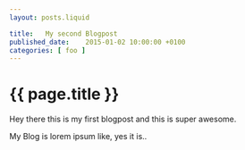 ```yaml
---
layout: posts.liquid

title:   My second Blogpost
published_date:    2015-01-02 10:00:00 +0100
categories: [ foo ]
---
```

# {{ page.title }}

Hey there this is my first blogpost and this is super awesome.

My Blog is lorem ipsum like, yes it is..
